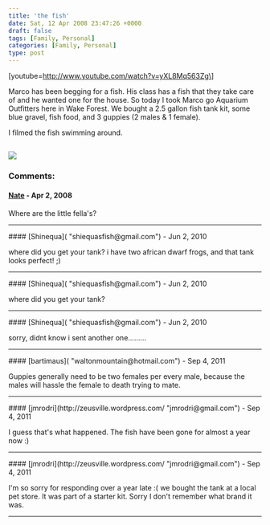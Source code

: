 ```yaml
---
title: 'the fish'
date: Sat, 12 Apr 2008 23:47:26 +0000
draft: false
tags: [Family, Personal]
categories: [Family, Personal]
type: post
---
```


\[youtube=http://www.youtube.com/watch?v=yXL8Mq563Zg\]

Marco has been begging for a fish. His class has a fish that they take care of and he wanted one for the house. So today I took Marco go Aquarium Outfitters here in Wake Forest. We bought a 2.5 gallon fish tank kit, some blue gravel, fish food, and 3 guppies (2 males & 1 female).

I filmed the fish swimming around.

[![](http://farm4.static.flickr.com/3121/2408712416_e0683b3b41.jpg)](http://www.flickr.com/photos/jmrodri/2408712416/)
---
### Comments:
#### [Nate](http://www.fishplenty.com/wordpress "ephpeterson@gmail.com") - <time datetime="2008-04-15 11:18:42">Apr 2, 2008</time>

Where are the little fella's?
<hr />
#### [Shinequa]( "shiequasfish@gmail.com") - <time datetime="2010-06-08 18:33:15">Jun 2, 2010</time>

where did you get your tank? i have two african dwarf frogs, and that tank looks perfect! ;)
<hr />
#### [Shinequa]( "shiequasfish@gmail.com") - <time datetime="2010-06-08 18:33:41">Jun 2, 2010</time>

where did you get your tank?
<hr />
#### [Shinequa]( "shiequasfish@gmail.com") - <time datetime="2010-06-08 18:34:23">Jun 2, 2010</time>

sorry, didnt know i sent another one.........
<hr />
#### [bartimaus]( "waltonmountain@hotmail.com") - <time datetime="2011-09-08 11:24:49">Sep 4, 2011</time>

Guppies generally need to be two females per every male, because the males will hassle the female to death trying to mate.
<hr />
#### [jmrodri](http://zeusville.wordpress.com/ "jmrodri@gmail.com") - <time datetime="2011-09-08 11:43:31">Sep 4, 2011</time>

I guess that's what happened. The fish have been gone for almost a year now :)
<hr />
#### [jmrodri](http://zeusville.wordpress.com/ "jmrodri@gmail.com") - <time datetime="2011-09-08 11:48:35">Sep 4, 2011</time>

I'm so sorry for responding over a year late :( we bought the tank at a local pet store. It was part of a starter kit. Sorry I don't remember what brand it was.
<hr />
